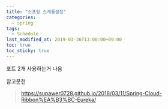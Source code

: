 ```yaml
---
title: "스프링 스케쥴설정"
categories:
  - spring
tags:
  - Schedule
last_modified_at: 2019-03-26T13:00:00+09:00
toc: true
toc_sticky: true
---
```



포트 2개 사용하는거 나옴



참고문헌
> https://supawer0728.github.io/2018/03/11/Spring-Cloud-Ribbon%EA%B3%BC-Eureka/
